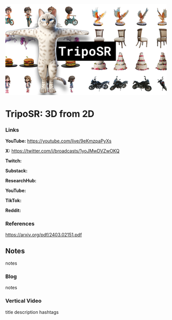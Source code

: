 ![thumbnail](thumbnail.png)

# TripoSR: 3D from 2D

### Links

**YouTube:** https://youtube.com/live/9eKmzpaPyXs

**X:** https://twitter.com/i/broadcasts/1yoJMwDVZwOKQ

**Twitch:**

**Substack:**

**ResearchHub:**

**YouTube:**

**TikTok:**

**Reddit:**

### References

https://arxiv.org/pdf/2403.02151.pdf

## Notes

notes

### Blog

notes

### Vertical Video

title
description
hashtags
